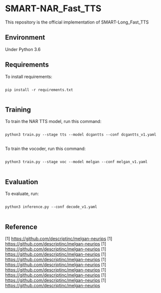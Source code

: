 # SMART-NAR_Fast_TTS
This repository is the official implementation of SMART-Long_Fast_TTS

## Environment
Under Python 3.6

## Requirements
To install requirements:
<pre>
<code>
pip install -r requirements.txt
</code>
</pre>

## Training
To train the NAR TTS model, run this command:
<pre>
<code>
python3 train.py --stage tts --model dcgantts --conf dcgantts_v1.yaml
</code>
</pre>

To train the vocoder, run this command:      
<pre>
<code>
python3 train.py --stage voc --model melgan --conf melgan_v1.yaml
</code>
</pre>

## Evaluation
To evaluate, run:
<pre>
<code>
python3 inference.py --conf decode_v1.yaml
</code>
</pre>

## Reference
[1] https://github.com/descriptinc/melgan-neurips
[1] https://github.com/descriptinc/melgan-neurips
[1] https://github.com/descriptinc/melgan-neurips
[1] https://github.com/descriptinc/melgan-neurips
[1] https://github.com/descriptinc/melgan-neurips
[1] https://github.com/descriptinc/melgan-neurips
[1] https://github.com/descriptinc/melgan-neurips
[1] https://github.com/descriptinc/melgan-neurips
[1] https://github.com/descriptinc/melgan-neurips
[1] https://github.com/descriptinc/melgan-neurips
